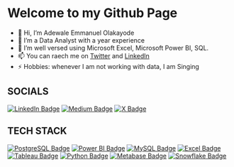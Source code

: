 # Welcome to my Github Page
- 👋 Hi, I’m Adewale Emmanuel Olakayode
- 👀 I’m a  Data Analyst with a year experience 
- 🌱 I’m well versed using Microsoft Excel, Microsoft Power BI, SQL.
- 📫 You can raech me on [Twitter](https://x.com/iamelderemma) and [LinkedIn](https://www.linkedin.com/in/adewale-emmanuel-0749131b6/)
- ⚡ Hobbies: whenever I am not working with data, I am Singing

## SOCIALS 
[![LinkedIn Badge](https://img.shields.io/badge/-Adewale%20Emmanuel-blue?style=flat-square&logo=Linkedin&logoColor=white&link=https://www.linkedin.com/in/adewale-emmanuel-0749131b6/)](https://www.linkedin.com/in/adewale-emmanuel-0749131b6/)
[![Medium Badge](https://img.shields.io/badge/-Adewale%20Emmanuel-00ab6c?style=flat-square&logo=Medium&logoColor=black)](https://medium.com/@emaxadewale)
[![X Badge](https://img.shields.io/badge/-Adewale%20Emmanuel-1DA1F2?style=flat-square&logo=Twitter&logoColor=black)](https://x.com/iamelderemma)

## TECH STACK
[![PostgreSQL Badge](https://img.shields.io/badge/PostgreSQL-336791?style=flat-square&logo=Postgresql&logoColor=white)](https://www.postgresql.org/)
[![Power BI Badge](https://img.shields.io/badge/Power%20BI-F2C94C?style=flat-square&logo=Powerbi&logoColor=white)](https://powerbi.microsoft.com/)
[![MySQL Badge](https://img.shields.io/badge/MySQL-4479A1?style=flat-square&logo=mysql&logoColor=white)](https://www.mysql.com/)
[![Excel Badge](https://img.shields.io/badge/Microsoft%20Excel-217346?style=flat-square&logo=microsoft-excel&logoColor=white)](https://www.microsoft.com/en-us/microsoft-365/excel)
[![Tableau Badge](https://img.shields.io/badge/Tableau-E97627?style=flat-square&logo=Tableau&logoColor=white)](https://www.tableau.com/)
[![Python Badge](https://img.shields.io/badge/Python-3776AB?style=flat-square&logo=Python&logoColor=white)](https://www.python.org/)
[![Metabase Badge](https://img.shields.io/badge/Metabase-005A9C?style=flat-square&logo=Metabase&logoColor=white)](https://www.metabase.com/)
[![Snowflake Badge](https://img.shields.io/badge/Snowflake-00B2E2?style=flat-square&logo=Snowflake&logoColor=white)](https://www.snowflake.com/)
